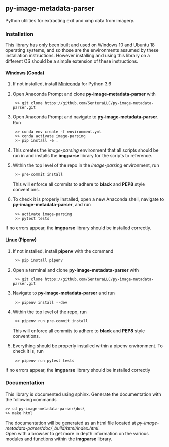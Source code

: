 ## py-image-metadata-parser

Python utilities for extracting exif and xmp data from imagery.

### Installation

This library has only been built and used on Windows 10 and Ubuntu 18 operating systems, and so those are the
environments assumed by these installation instructions.  However installing and using this library on a different OS 
should be a simple extension of these instructions.

#### Windows (Conda)

1) If not installed, install [Miniconda](https://docs.conda.io/en/latest/miniconda.html) for Python 3.6

2) Open Anaconda Prompt and clone **py-image-metadata-parser** with

        >> git clone https://github.com/SenteraLLC/py-image-metadata-parser.git

3) Open Anaconda Prompt and navigate to **py-image-metadata-parser**.  Run

        >> conda env create -f environment.yml
        >> conda activate image-parsing
        >> pip install -e .
        
4) This creates the *image-parsing* environment that all scripts should be run in and installs
   the **imgparse** library for the scripts to reference.
   
5) Within the top level of the repo in the *image-parsing* environment, run

        >> pre-commit install
        
   This will enforce all commits to adhere to **black** and **PEP8** style conventions.
   
6) To check it is properly installed, open a new Anaconda shell, navigate to **py-image-metadata-parser**, and run

        >> activate image-parsing
        >> pytest tests

If no errors appear, the **imgparse** library should be installed correctly.

#### Linux (Pipenv)

1) If not installed, install **pipenv** with the command

        >> pip install pipenv
        
2) Open a terminal and clone **py-image-metadata-parser** with

        >> git clone https://github.com/SenteraLLC/py-image-metadata-parser.git        
        
3) Navigate to **py-image-metadata-parser** and run

        >> pipenv install --dev
        
5) Within the top level of the repo, run

        >> pipenv run pre-commit install
        
   This will enforce all commits to adhere to **black** and **PEP8** style conventions.
   
4) Everything should be properly installed within a pipenv environment.  To check it is, run

        >> pipenv run pytest tests
        
If no errors appear, the **imgparse** library should be installed correctly

### Documentation

This library is documented using sphinx. Generate the documentation with the following commands

    >> cd py-image-metadata-parser\doc\
    >> make html

The documentation will be generated as an html file located at *py-image-metadata-parser/doc/\_build/html/index.html*.  
Open with a browser to get more in depth information on the various modules and functions within the 
**imgparse** library.